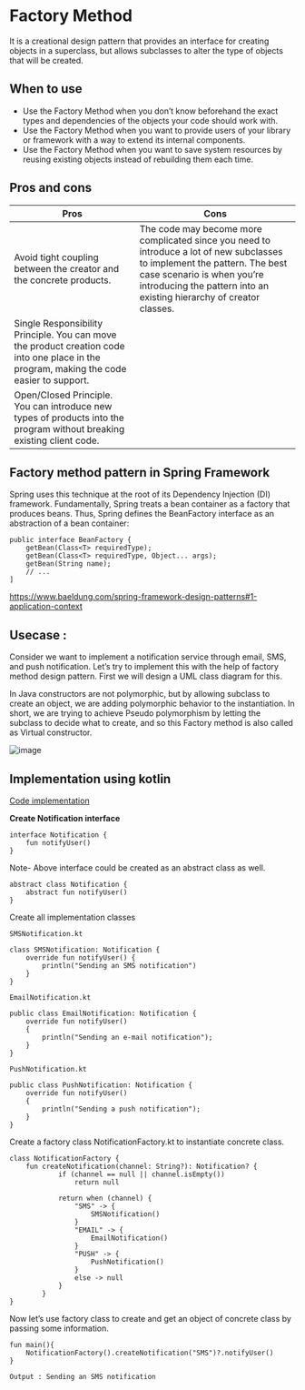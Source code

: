 # Factory Method

It is a creational design pattern that provides an interface for creating objects in a superclass, but allows subclasses to alter the type of objects that will be created.

## When to use
* Use the Factory Method when you don’t know beforehand the exact types and dependencies of the objects your code should work with.
* Use the Factory Method when you want to provide users of your library or framework with a way to extend its internal components.
* Use the Factory Method when you want to save system resources by reusing existing objects instead of rebuilding them each time.

## Pros and cons

Pros | Cons
-----| ----
Avoid tight coupling between the creator and the concrete products. | The code may become more complicated since you need to introduce a lot of new subclasses to implement the pattern. The best case scenario is when you’re introducing the pattern into an existing hierarchy of creator classes.
Single Responsibility Principle. You can move the product creation code into one place in the program, making the code easier to support.|
 Open/Closed Principle. You can introduce new types of products into the program without breaking existing client code.|

## Factory method pattern in Spring Framework
Spring uses this technique at the root of its Dependency Injection (DI) framework.
Fundamentally, Spring treats a bean container as a factory that produces beans.
Thus, Spring defines the BeanFactory interface as an abstraction of a bean container:
```
public interface BeanFactory {
    getBean(Class<T> requiredType);
    getBean(Class<T> requiredType, Object... args);
    getBean(String name);
    // ...
]
```
https://www.baeldung.com/spring-framework-design-patterns#1-application-context

## Usecase : 
Consider we want to implement a notification service through email, SMS, and push notification. Let’s try to implement this with the help of factory method design pattern. First we will design a UML class diagram for this. 

In Java constructors are not polymorphic, but by allowing subclass to create an object, we are adding polymorphic behavior to the instantiation. In short, we are trying to achieve Pseudo polymorphism by letting the subclass to decide what to create, and so this Factory method is also called as Virtual constructor.

![image](https://user-images.githubusercontent.com/51394570/139050855-5772cdab-b620-4264-9fd7-e90641fff4dc.png)

## Implementation using kotlin

[Code implementation](https://github.com/kulkarnivis/design-pattern/tree/main/creational/factory_method/src/main/kotlin)

**Create Notification interface**

```
interface Notification {
    fun notifyUser()
}
```
Note- Above interface could be created as an abstract class as well. 
```
abstract class Notification {
    abstract fun notifyUser()
}
```

Create all implementation classes

```
SMSNotification.kt
```

```
class SMSNotification: Notification {
    override fun notifyUser() {
        println("Sending an SMS notification")
    }
}
```

```
EmailNotification.kt
```

```
public class EmailNotification: Notification {
    override fun notifyUser()
    {
        println("Sending an e-mail notification");
    }
}
```

```
PushNotification.kt
```

```
public class PushNotification: Notification {
    override fun notifyUser()
    {
        println("Sending a push notification");
    }
}
```
Create a factory class NotificationFactory.kt to instantiate concrete class.

```
class NotificationFactory {
    fun createNotification(channel: String?): Notification? {
            if (channel == null || channel.isEmpty())
                return null

            return when (channel) {
                "SMS" -> {
                    SMSNotification()
                }
                "EMAIL" -> {
                    EmailNotification()
                }
                "PUSH" -> {
                    PushNotification()
                }
                else -> null
            }
        }
}
```

Now let’s use factory class to create and get an object of concrete class by passing some information. 

```
fun main(){
    NotificationFactory().createNotification("SMS")?.notifyUser()
}
```

```
Output : Sending an SMS notification
```
